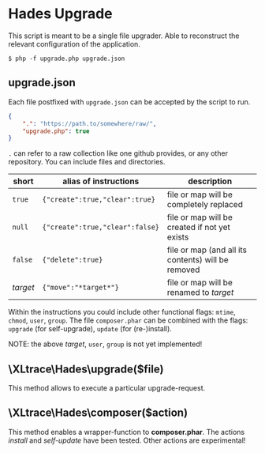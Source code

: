 # Hades Upgrade

This script is meant to be a single file upgrader. Able to reconstruct the relevant configuration of the application.

```
$ php -f upgrade.php upgrade.json
```

## upgrade.json

Each file postfixed with `upgrade.json` can be accepted by the script to run.

```json
{
	".": "https://path.to/somewhere/raw/",
	"upgrade.php": true
}
```

`.` can refer to a raw collection like one github provides, or any other repository. You can include files and directories.

| short | alias of instructions | description |
| ---- | ---- | ---- |
| `true` | `{"create":true,"clear":true}` | file or map will be completely replaced |
| `null` | `{"create":true,"clear":false}` | file or map will be created if not yet exists |
| `false` | `{"delete":true}` | file or map (and all its contents) will be removed |
| *target* | `{"move":"*target*"}` | file or map will be renamed to *target* |

Within the instructions you could include other functional flags: `mtime`, `chmod`, `user`, `group`. The file `composer.phar` can be combined with the flags: `upgrade` (for self-upgrade), `update` (for (re-)install).

NOTE: the above *target*, `user`, `group` is not yet implemented!

## \XLtrace\Hades\upgrade($file)

This method allows to execute a particular upgrade-request.

## \XLtrace\Hades\composer($action)

This method enables a wrapper-function to **composer.phar**. The actions *install* and *self-update* have been tested. Other actions are experimental!
